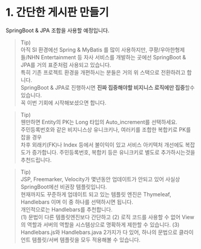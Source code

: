 # 1. 간단한 게시판 만들기

SpringBoot & JPA 조합을 사용할 예정입니다.  

> Tip)  
아직 SI 환경에선 Spring & MyBatis 를 많이 사용하지만, 쿠팡/우아한형제들/NHN Entertainment 등 자사 서비스를 개발하는 곳에선 SpringBoot & JPA를 거의 표준처럼 사용되고 있습니다.  
특히 기존 프로젝트 환경을 개편하시는 분들은 거의 위 스택으로 전환하려고 합니다.  
SpringBoot & JPA로 진행하시면 **진짜 집중해야할 비지니스 로직에만 집중**할수 있습니다.  
꼭 이번 기회에 시작해보셨으면 합니다.



> Tip)  
웬만하면 Entity의 PK는 Long 타입의 Auto_increment를 선택하세요.  
주민등록번호와 같은 비지니스상 유니크키나, 여러키를 조합한 복합키로 PK를 잡을 경우  
차후 외래키(FK)나 Index 등에서 불이익이 있고 서비스 아키텍처 개선에도 복잡도가 증가합니다.
주민등록번호, 복합키 등은 유니크키로 별도로 추가하시는것을 추천드립니다.   

> Tip)  
JSP, Freemarker, Velocity가 몇년동안 업데이트가 안되고 있어 사실상 SpringBoot에선 비권장 템플릿입니다.  
현재까지도 꾸준하게 업데이트 되고 있는 템플릿 엔진은 Thymeleaf, Handlebars 이며 이 중 하나를 선택하시면 됩니다.  
개인적으로는 Handlebars를 추천합니다.  
(1) 문법이 다른 템플릿엔진보다 간단하고
(2) 로직 코드를 사용할 수 없어 View의 역할과 서버의 역할을 시스템상으로 명확하게 제한할 수 있습니다.
(3) Handlebars.js와 Handlebars.java 2가지가 다 있어, 하나의 문법으로 클라이언트 템플릿/서버 템플릿을 모두 적용해볼 수 있습니다.
